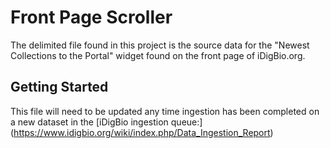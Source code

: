 # Front Page Scroller

The delimited file found in this project is the source data for 
the "Newest Collections to the Portal" widget found on the front
page of iDigBio.org.

## Getting Started 

This file will need to be updated any time ingestion has been
completed on a new dataset in the [iDigBio ingestion queue:]
(https://www.idigbio.org/wiki/index.php/Data_Ingestion_Report)
